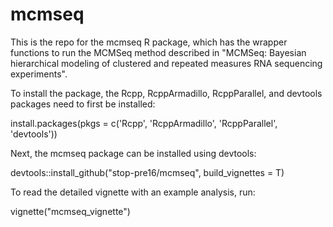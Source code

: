 # mcmseq
This is the repo for the mcmseq R package, which has the wrapper functions to run the MCMSeq method described in "MCMSeq: Bayesian hierarchical modeling of clustered and repeated measures RNA sequencing experiments".

To install the package, the Rcpp, RcppArmadillo, RcppParallel, and devtools packages need to first be installed:

install.packages(pkgs = c('Rcpp', 'RcppArmadillo', 'RcppParallel', 'devtools'))

Next, the mcmseq package can be installed using devtools:

devtools::install_github("stop-pre16/mcmseq", build_vignettes = T)

To read the detailed vignette with an example analysis, run:

vignette("mcmseq_vignette")
